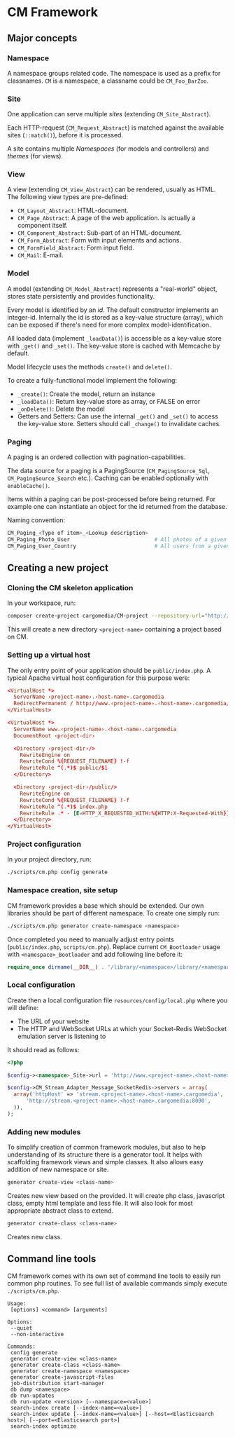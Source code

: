 # CM Framework


## Major concepts

### Namespace
A namespace groups related code. The namespace is used as a prefix for classnames. `CM` is a namespace, a classname could be `CM_Foo_BarZoo`.

### Site
One application can serve multiple *sites* (extending `CM_Site_Abstract`).

Each HTTP-request (`CM_Request_Abstract`) is matched against the available sites (`::match()`), before it is processed.

A site contains multiple *Namespaces* (for models and controllers) and *themes* (for views).

### View
A view (extending `CM_View_Abstract`) can be rendered, usually as HTML. The following view types are pre-defined:
* `CM_Layout_Abstract`: HTML-document.
* `CM_Page_Abstract`: A page of the web application. Is actually a component itself.
* `CM_Component_Abstract`: Sub-part of an HTML-document.
* `CM_Form_Abstract`: Form with input elements and actions.
* `CM_FormField_Abstract`: Form input field.
* `CM_Mail`: E-mail.

### Model
A model (extending `CM_Model_Abstract`) represents a "real-world" object, stores state persistently and provides functionality.

Every model is identified by an *id*. The default constructor implements an integer-id.
Internally the id is stored as a key-value structure (array), which can be exposed if there's need for more complex model-identification.

All loaded data (implement `_loadData()`) is accessible as a key-value store with `_get()` and `_set()`.
The key-value store is cached with Memcache by default.

Model lifecycle uses the methods `create()` and `delete()`.

To create a fully-functional model implement the following:
* `_create()`: Create the model, return an instance
* `_loadData()`: Return key-value store as array, or FALSE on error
* `_onDelete()`: Delete the model
* Getters and Setters: Can use the internal `_get()` and `_set()` to access the key-value store. Setters should call `_change()` to invalidate caches.

### Paging
A paging is an ordered collection with pagination-capabilities.

The data source for a paging is a PagingSource (`CM_PagingSource_Sql`, `CM_PagingSource_Search` etc.).
Caching can be enabled optionally with `enableCache()`.

Items within a paging can be post-processed before being returned. For example one can instantiate an object for the id returned from the database.

Naming convention:
```php
CM_Paging_<Type of item>_<Lookup description>
CM_Paging_Photo_User                           # All photos of a given user
CM_Paging_User_Country                         # All users from a given country
```


## Creating a new project

### Cloning the CM skeleton application

In your workspace, run:
```bash
composer create-project cargomedia/CM-project --repository-url="http://satis.cargomedia.ch" <project-name>
```
This will create a new directory `<project-name>` containing a project based on CM.

### Setting up a virtual host

The only entry point of your application should be `public/index.php`.
A typical Apache virtual host configuration for this purpose were:

```conf
<VirtualHost *>
  ServerName ‹project-name›.‹host-name›.cargomedia
  RedirectPermanent / http://www.‹project-name›.‹host-name›.cargomedia/
</VirtualHost>

<VirtualHost *>
  ServerName www.‹project-name›.‹host-name›.cargomedia
  DocumentRoot ‹project-dir›

  <Directory ‹project-dir›/>
    RewriteEngine on
    RewriteCond %{REQUEST_FILENAME} !-f
    RewriteRule ^(.*)$ public/$1
  </Directory>

  <Directory ‹project-dir›/public/>
    RewriteEngine on
    RewriteCond %{REQUEST_FILENAME} !-f
    RewriteRule ^(.*)$ index.php
    RewriteRule .* - [E=HTTP_X_REQUESTED_WITH:%{HTTP:X-Requested-With}]
  </Directory>
</VirtualHost>
```

### Project configuration

In your project directory, run:
```bash
./scripts/cm.php config generate
```

### Namespace creation, site setup

CM framework provides a base which should be extended. Our own libraries should be part of different namespace. To create one simply run:
```bash
./scripts/cm.php generator create-namespace <namespace>
```
Once completed you need to manually adjust entry points (`public/index.php`, `scripts/cm.php`). Replace current `CM_Bootloader` usage with `<namespace>_Bootloader` and add following line before it:
```php
require_once dirname(__DIR__) . '/library/<namespace>/library/<namespace>/Bootloader.php';
```

### Local configuration

Create then a local configuration file `resources/config/local.php` where you will define:
* The URL of your website
* The HTTP and WebSocket URLs at which your Socket-Redis WebSocket emulation server is listening to

It should read as follows:
```php
<?php

$config-><namespace>_Site->url = 'http://www.<project-name>.<host-name>.cargomedia';

$config->CM_Stream_Adapter_Message_SocketRedis->servers = array(
  array('httpHost' => 'stream.<project-name>.<host-name>.cargomedia', 'httpPort' => 8085, 'sockjsUrls' => array(
      'http://stream.<project-name>.<host-name>.cargomedia:8090',
  )),
);
```

### Adding new modules
To simplify creation of common framework modules, but also to help understanding of its structure there is a generator tool. It helps with scaffolding framework views and simple classes. It also allows easy addition of new namespace or site.

```bash
generator create-view <class-name>
```
Creates new view based on the <class-name> provided. It will create php class, javascript class, empty html template and less file. It will also look for most appropriate abstract class to extend.

```bash
generator create-class <class-name>
```
Creates new <class-name> class.

## Command line tools

CM framework comes with its own set of command line tools to easily run common php routines.
To see full list of available commands simply execute `./scripts/cm.php`.

```
Usage:
 [options] <command> [arguments]

Options:
 --quiet
 --non-interactive

Commands:
 config generate
 generator create-view <class-name>
 generator create-class <class-name>
 generator create-namespace <namespace>
 generator create-javascript-files
 job-distribution start-manager
 db dump <namespace>
 db run-updates
 db run-update <version> [--namespace=<value>]
 search-index create [--index-name=<value>]
 search-index update [--index-name=<value>] [--host=<Elasticsearch host>] [--port=<Elasticsearch port>]
 search-index optimize
```
